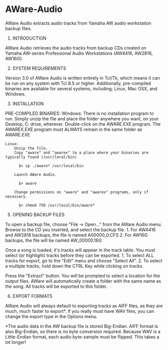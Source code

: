 AWare-Audio
===========

AWare Audio extracts audio tracks from Yamaha AW audio workstation backup files.



1. INTRODUCTION

AWare Audio retrieves the audio tracks from backup CDs created on Yamaha AW-series Professional Audio Workstations 
(AW4416, AW2816, AW16G).



2. SYSTEM REQUIREMENTS

Version 3.0 of AWare Audio is written entirely in Tcl/Tk, which means it can be run on any system with Tcl 8.5 or
higher. Additionally, pre-compiled binaries are available for several systems, including; Linux, Mac OSX, and Windows.



3. INSTALLATION

  PRE-COMPILED BINARIES:
    Windows:
        There is no installation program to run. Simply unzip the file and place the folder anywhere you want, on your
        Desktop, C: drive, wherever. Double-click on the AWARE.EXE program. The AWAREX.EXE program must ALWAYS remain in the
        same folder as AWARE.EXE
        
    Linux:
        Unzip the file.
        Copy "aware" and "awarex" to a place where your binaries are typically found (/usr/local/bin)
        
          $> cp ./aware* /usr/local/bin
          
        Launch AWare Audio.
        
          $> aware
          
        Change permissions on "aware" and "awarex" programs, only if necessary.
          
          $> chmod 750 /usr/local/bin/aware*
          
          


    
5. OPENING BACKUP FILES

To open a backup file, choose "File -> Open..." from the AWare Audio menu. Browse to the CD you inserted, and select the
backup file.
    1. For AW4416 and AW2816 backups, the file is named A00000_0.CFS
    2. For AW16G backups, the file will be named AW_00000.16G

Once a song is loaded, it's tracks will appear in the track table. You must select (or highlight) tracks before they can
be exported.
    1. To select ALL tracks for export, go to the "Edit" menu and choose "Select All".
    2. To select a multiple tracks, hold down the CTRL Key while clicking on tracks.

Press the "Extract" button.
You will be prompted to select a location for the output files. AWare will automatically create a folder with the same 
name as the song. All tracks will be exported to this folder.


6. EXPORT FORMATS

AWare Audio will always default to exporting tracks as AIFF files, as they are much, much faster to export*. If you 
really must have WAV files, you can change the export type in the Options menu.

*The audio data in the AW backup file is stored Big-Endian. AIFF format is also Big-Endian, so there is no byte
conversion required. Because WAV is a Little-Endian format, each audio byte-sample must be flipped. This takes a lot
longer!





